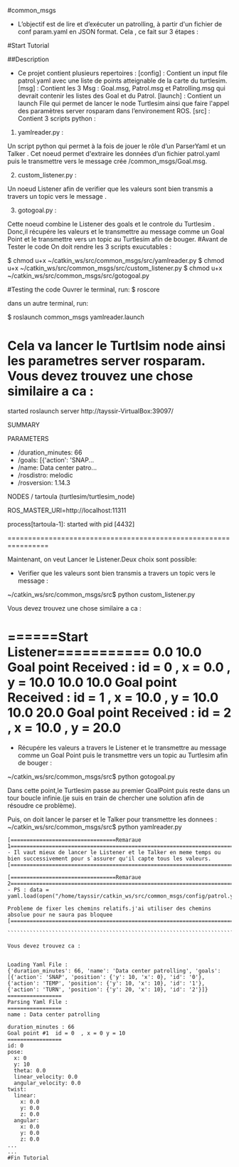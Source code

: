 #common_msgs

- L’objectif est de lire et d’exécuter un patrolling, à partir d'un fichier de conf param.yaml en JSON format. Cela , ce fait sur 3 étapes :

#Start Tutorial

##Description
- Ce projet contient plusieurs repertoires :
[config] : Contient un input file patrol.yaml avec une liste de points atteignable de la carte du turtlesim.
[msg] : Contient les 3 Msg : Goal.msg, Patrol.msg et Patrolling.msg qui  devrait contenir les listes des Goal et du Patrol.
[launch] : Contient un launch File qui permet de lancer le node Turtlesim ainsi que faire l'appel des paramètres server rosparam dans l’environement ROS.
[src] : Contient 3 scripts python :

1. yamlreader.py :

Un script python qui permet à la fois de jouer le rôle d’un ParserYaml et un Talker . Cet noeud permet d'extraire les données d’un fichier patrol.yaml puis le transmettre vers le message crée /common_msgs/Goal.msg.

2. custom_listener.py :

Un noeud Listener afin de verifier que les valeurs sont bien transmis a travers un topic vers le message .

3. gotogoal.py :

Cette noeud combine le Listener des goals et le controle du Turtlesim . Donc,il récupére les valeurs et le transmettre au message comme un Goal Point et le transmettre vers un topic au Turtlesim afin de bouger.
#Avant de Tester le code
On doit rendre les 3 scripts exucutables :

$ chmod u+x ~/catkin_ws/src/common_msgs/src/yamlreader.py
$ chmod u+x ~/catkin_ws/src/common_msgs/src/custom_listener.py
$ chmod u+x ~/catkin_ws/src/common_msgs/src/gotogoal.py


#Testing the code
Ouvrer le terminal, run:
$ roscore

dans un autre terminal, run:

$ roslaunch common_msgs yamlreader.launch

 Cela va lancer le Turtlsim node ainsi les parametres server rosparam. Vous devez trouvez une chose similaire a ca :
================================================================
started roslaunch server http://tayssir-VirtualBox:39097/

SUMMARY

PARAMETERS
 * /duration_minutes: 66
 * /goals: [{'action': 'SNAP...
 * /name: Data center patro...
 * /rosdistro: melodic
 * /rosversion: 1.14.3

NODES
  /
    tartoula (turtlesim/turtlesim_node)

ROS_MASTER_URI=http://localhost:11311

process[tartoula-1]: started with pid [4432]

================================================================

Maintenant, on veut Lancer le Listener.Deux choix sont possible:

* Verifier que les valeurs sont bien transmis a travers un topic vers le message :

~/catkin_ws/src/common_msgs/src$ python custom_listener.py

Vous devez trouvez une chose similaire a ca :

======Start Listener===========
0.0 10.0
Goal point Received :  id = 0  , x = 0.0 , y = 10.0
10.0 10.0
Goal point Received :  id = 1  , x = 10.0 , y = 10.0
10.0 20.0
Goal point Received :  id = 2  , x = 10.0 , y = 20.0
==============================

* Récupére les valeurs a travers le Listener et le transmettre au message comme un Goal Point puis le transmettre vers un topic au Turtlesim afin de bouger :

~/catkin_ws/src/common_msgs/src$ python gotogoal.py

Dans cette point,le Turtlesim passe au premier GoalPoint puis reste dans un tour boucle infinie.(je suis en train de chercher une solution afin de résoudre ce problème).

Puis, on doit lancer le parser et le Talker pour transmettre les donnees :
~/catkin_ws/src/common_msgs/src$ python yamlreader.py

```````````````````````````````````````````````````````````````````````````````````````````````````````````````````````````````````
[=================================Remaraue 1=======================================================================================]
- Il vaut mieux de lancer le Listener et le Talker en meme temps ou bien successivement pour s`assurer qu'il capte tous les valeurs.
[===================================================================================================================================] 

[=================================Remaraue 2========================================================================================] 
- PS : data = yaml.load(open("/home/tayssir/catkin_ws/src/common_msgs/config/patrol.yaml"))

Probleme de fixer les chemins relatifs.j'ai utiliser des chemins absolue pour ne saura pas bloquee
[==================================================================================================================================] 

``````````````````````````````````````````````````````````````````````````````````````````````````````````````````````````````````

Vous devez trouvez ca :


Loading Yaml File :
{'duration_minutes': 66, 'name': 'Data center patrolling', 'goals': [{'action': 'SNAP', 'position': {'y': 10, 'x': 0}, 'id': '0'}, {'action': 'TEMP', 'position': {'y': 10, 'x': 10}, 'id': '1'}, {'action': 'TURN', 'position': {'y': 20, 'x': 10}, 'id': '2'}]}
=================
Parsing Yaml File : 
=================
name : Data center patrolling

duration_minutes : 66
Goal point #1  id = 0  , x = 0 y = 10
=================
id: 0
pose: 
  x: 0
  y: 10
  theta: 0.0
  linear_velocity: 0.0
  angular_velocity: 0.0
twist: 
  linear: 
    x: 0.0
    y: 0.0
    z: 0.0
  angular: 
    x: 0.0
    y: 0.0
    z: 0.0
...
...
#Fin Tutorial


